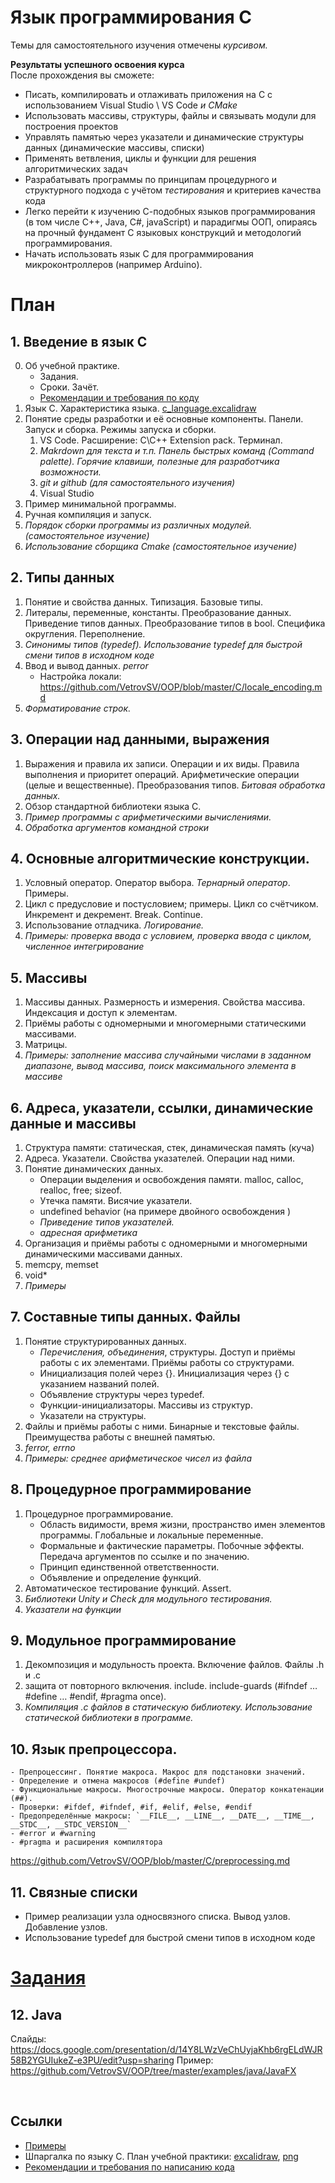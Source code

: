 # Язык программирования С

Темы для самостоятельного изучения отмечены *курсивом.*


**Результаты успешного освоения курса**  
После прохождения вы сможете:  
- Писать, компилировать и отлаживать приложения на С с использованием Visual Studio \ VS Code  *и CMake*  
- Использовать массивы, структуры, файлы и связывать модули для построения проектов  
- Управлять памятью через указатели и динамические структуры данных (динамические массивы, списки)  
- Применять ветвления, циклы и функции для решения алгоритмических задач  
- Разрабатывать программы по принципам процедурного и структурного подхода с учётом *тестирования* и критериев качества кода  
- Легко перейти к изучению С-подобных языков программирования (в том числе С++, Java, C#, javaScript) и парадигмы ООП, опираясь на прочный фундамент С языковых конструкций и методологий программирования.
- Начать использовать язык С для программирования микроконтроллеров (например Arduino).


# План

## 1. Введение в язык С
0. Об учебной практике. 
    - Задания. 
    - Сроки. Зачёт.
    - [Рекомендации и требования по коду](https://github.com/VetrovSV/OOP/blob/master/criteria.md)
1. Язык С. Характеристика языка. [c_language.excalidraw](c_language.excalidraw)
2. Понятие среды разработки и её основные компоненты. Панели. Запуск и сборка. Режимы запуска и сборки.
    1. VS Code. Расширение: C\C++ Extension pack. Терминал. 
    1. *Makrdown для текста и т.п. Панель быстрых команд (Command palette). Горячие клавиши, полезные для разработчика возможности.*
    1. *git и github (для самостоятельного изучения)*
    1. Visual Studio 
3. Пример минимальной программы. 
3. Ручная компиляция и запуск.
4. *Порядок сборки программы из различных модулей. (самостоятельное изучение)*
5. *Использование сборщика Cmake (самостоятельное изучение)*

## 2. Типы данных
1. Понятие и свойства данных. Типизация. Базовые типы.
2. Литералы, переменные, константы. Преобразование данных.  Приведение типов данных. Преобразование типов в bool. Специфика округления. Переполнение.
1. *Синонимы типов (typedef). Использование typedef для быстрой смени типов в исходном коде*
3. Ввод и вывод данных. *perror*
    - Настройка локали: https://github.com/VetrovSV/OOP/blob/master/C/locale_encoding.md
4. *Форматирование строк.*

## 3. Операции над данными, выражения
1. Выражения и правила их записи. Операции и их виды. Правила выполнения и приоритет операций. Арифметические операции (целые и вещественные). Преобразования типов. *Битовая обработка данных.*  
2. Обзор стандартной библиотеки языка С.
3. *Пример программы с арифметическими вычислениями.*
4. *Обработка аргументов командной строки*

## 4. Основные алгоритмические конструкции.
1. Условный оператор. Оператор выбора. *Тернарный оператор*. Примеры.
1. Цикл с предусловие и постусловием; примеры. Цикл со счётчиком. Инкремент и декремент. Break. Continue.
1. Использование отладчика. *Логирование.*
1. *Примеры: проверка ввода с условием, проверка ввода с циклом, численное интегрирование*

## 5. Массивы
1. Массивы данных. Размерность и измерения. Свойства массива. Индексация и доступ к элементам. 
1. Приёмы работы с одномерными и многомерными статическими массивами. 
1. Матрицы.
1. *Примеры: заполнение массива случайными числами в заданном диапазоне, вывод массива, поиск максимального элемента в массиве*


## 6. Адреса, указатели, ссылки, динамические данные и массивы
1. Структура памяти: статическая, стек, динамическая память (куча)
1. Адреса. Указатели. Свойства указателей. Операции над ними. 
1. Понятие динамических данных. 
    - Операции выделения и освобождения памяти. malloc, calloc, realloc, free; sizeof.
    - Утечка памяти. Висячие указатели.
    - undefined behavior (на примере двойного освобождения )
    - *Приведение типов указателей.*
    - *адресная арифметика*
1. Организация и приёмы работы с одномерными и многомерными динамическими массивами данных. 
1. memcpy, memset
1. void*
1. *Примеры*

## 7. Составные типы данных. Файлы
1. Понятие структурированных данных. 
    - *Перечисления, объединения*, структуры. Доступ и приёмы работы с их элементами. Приёмы работы со структурами. 
    - Инициализация полей через {}. Инициализация через {} с указанием названий полей.
    - Объявление структуры через typedef. 
    - Функции-инициализаторы. Массивы из структур. 
    - Указатели на структуры.
1. Файлы и приёмы работы с ними. Бинарные и текстовые файлы. Преимущества работы с внешней памятью. 
1. *ferror, errno*
1. *Примеры: среднее арифметическое чисел из файла*

## 8. Процедурное программирование
1. Процедурное программирование. 
    - Область видимости, время жизни, пространство имен элементов программы. Глобальные и локальные переменные.
    - Формальные и фактические параметры. Побочные эффекты. Передача аргументов по ссылке и по значению. 
    - Принцип единственной ответственности. 
    - Объявление и определение функций.
1. Автоматическое тестирование функций. Assert.
1. *Библиотеки Unity и Check для модульного тестирования.*
1. *Указатели на функции* 

## 9. Модульное программирование
1. Декомпозиция и модульность проекта. Включение файлов. Файлы .h и .c
1. защита от повторного включения. include. include-guards (#ifndef … #define … #endif, #pragma once).
1. *Компиляция .c файлов в статическую библиотеку. Использование статической библиотеки в программе.*

## 10. Язык препроцессора. 
    - Препроцессинг. Понятие макроса. Макрос для подстановки значений.
    - Определение и отмена макросов (#define #undef)
    - Функциональные макросы. Многострочные макросы. Оператор конкатенации (##). 
    - Проверки: #ifdef, #ifndef, #if, #elif, #else, #endif
    - Предопределённые макросы: `__FILE__, __LINE__, __DATE__, __TIME__, __STDC__, __STDC_VERSION__`
    - #error и #warning
    - #pragma и расширения компилятора
https://github.com/VetrovSV/OOP/blob/master/C/preprocessing.md



## 11. Связные списки
- Пример реализации узла односвязного списка. Вывод узлов. Добавление узлов.
- Использование typedef для быстрой смени типов в исходном коде


# [Задания](tasks.md)

## 12. Java
Слайды: https://docs.google.com/presentation/d/14Y8LWzVeChUyjaKhb6rgELdWJR58B2YGUIukeZ-e3PU/edit?usp=sharing
Пример: https://github.com/VetrovSV/OOP/tree/master/examples/java/JavaFX



<br>

## Ссылки
- [Примеры](examples.md)
- Шпаргалка по языку С. План учебной практики: [excalidraw](c_language.excalidraw), [png](c_language.excalidraw.png) 
- [Рекомендации и требования по написанию кода](../criteria.md)
